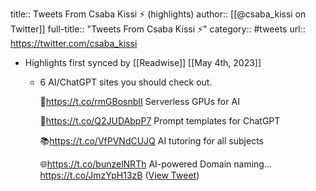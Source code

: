 title:: Tweets From Csaba Kissi ⚡ (highlights)
author:: [[@csaba_kissi on Twitter]]
full-title:: "Tweets From Csaba Kissi ⚡"
category:: #tweets
url:: https://twitter.com/csaba_kissi

- Highlights first synced by [[Readwise]] [[May 4th, 2023]]
	- 6 AI/ChatGPT sites you should check out.
	  
	  🍌https://t.co/rmGBosnbII
	  Serverless GPUs for AI
	  
	  📝https://t.co/Q2JUDAbpP7
	  Prompt templates for ChatGPT
	  
	  📚https://t.co/VfPVNdCUJQ
	  AI tutoring for all subjects
	  
	  🌐https://t.co/bunzelNRTh
	  AI-powered Domain naming… https://t.co/JmzYpH13zB ([View Tweet](https://twitter.com/csaba_kissi/status/1652930988656189440))